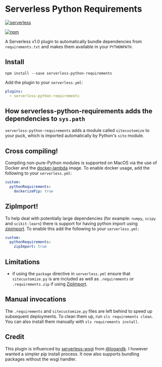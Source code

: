# Serverless Python Requirements

[![serverless](http://public.serverless.com/badges/v3.svg)](http://www.serverless.com)

[![npm](https://nodei.co/npm/serverless-python-requirements.png?downloads=true&downloadRank=true)](https://www.npmjs.com/package/serverless-python-requirements)

A Serverless v1.0 plugin to automatically bundle dependencies from 
`requirements.txt` and makes them available in your `PYTHONPATH`.


## Install

```
npm install --save serverless-python-requirements
```

Add the plugin to your `serverless.yml`:

```yaml
plugins:
  - serverless-python-requirements
```


## How serverless-python-requirements adds the dependencies to `sys.path`

`serverless-python-requirements` adds a module called `sitecustomize` to your
puck, which is imported automatically by Python's `site` module.

## Cross compiling!
Compiling non-pure-Python modules is supported on MacOS via the use of Docker
and the [docker-lambda](https://github.com/lambci/docker-lambda) image.
To enable docker usage, add the following to your `serverless.yml`:
```yaml
custom:
  pythonRequirements:
    dockerizePip: true
```

## ZipImport!
To help deal with potentially large dependencies (for example: `numpy`, `scipy`
and `scikit-learn`) there is support for having python import using
[zipimport](https://docs.python.org/2.7/library/zipimport.html). To enable this
add the following to your  `serverless.yml`:
```yaml
custom:
  pythonRequirements:
    zipImport: true
```


## Limitations
 * if using the `package` directive in `serverless.yml` ensure that
`sitecustomize.py` is are included as well as `.requirements` or
`.requirements.zip` if using [ZipImport](#zipimport).


## Manual invocations

The `.requirements` and `sitecustomize.py` files are left behind to speed up
subsequent deployments. To clean them up, run `sls requirements clean`. You can
also install them manually with `sls requirements install`.

## Credit
This plugin is influenced by
[serverless-wsgi](https://github.com/logandk/serverless-wsgi) from
[@logandk](https://github.com/logandk). I however wanted a simpler pip install
process. It now also supports bundling packages without the wsgi handler.
